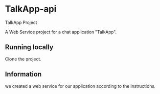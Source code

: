 # TalkApp-api

 TalkApp Project

[//]: # (head-end)

A Web Service project for a chat application "TalkApp".

## Running locally

Clone the project.

## Information

we created a web service for our application according to the instructions.


[//]: # (head-end)

[//]: # (foot-start)

[{]: <helper> (navStep)

[}]: #
